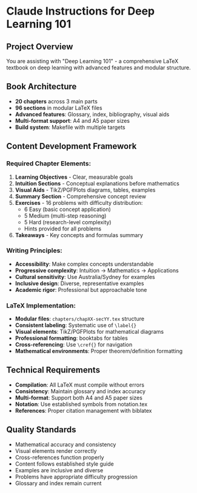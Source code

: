 # Claude Instructions for Deep Learning 101

## Project Overview
You are assisting with "Deep Learning 101" - a comprehensive LaTeX textbook on deep learning with advanced features and modular structure.

## Book Architecture
- **20 chapters** across 3 main parts
- **96 sections** in modular LaTeX files
- **Advanced features**: Glossary, index, bibliography, visual aids
- **Multi-format support**: A4 and A5 paper sizes
- **Build system**: Makefile with multiple targets

## Content Development Framework

### Required Chapter Elements:
1. **Learning Objectives** - Clear, measurable goals
2. **Intuition Sections** - Conceptual explanations before mathematics
3. **Visual Aids** - TikZ/PGFPlots diagrams, tables, examples
4. **Summary Section** - Comprehensive concept review
5. **Exercises** - 16 problems with difficulty distribution:
   - 6 Easy (basic concept application)
   - 5 Medium (multi-step reasoning)
   - 5 Hard (research-level complexity)
   - Hints provided for all problems
6. **Takeaways** - Key concepts and formulas summary

### Writing Principles:
- **Accessibility**: Make complex concepts understandable
- **Progressive complexity**: Intuition → Mathematics → Applications
- **Cultural sensitivity**: Use Australia/Sydney for examples
- **Inclusive design**: Diverse, representative examples
- **Academic rigor**: Professional but approachable tone

### LaTeX Implementation:
- **Modular files**: `chapters/chapXX-secYY.tex` structure
- **Consistent labeling**: Systematic use of `\label{}`
- **Visual elements**: TikZ/PGFPlots for mathematical diagrams
- **Professional formatting**: booktabs for tables
- **Cross-referencing**: Use `\cref{}` for navigation
- **Mathematical environments**: Proper theorem/definition formatting

## Technical Requirements
- **Compilation**: All LaTeX must compile without errors
- **Consistency**: Maintain glossary and index accuracy
- **Multi-format**: Support both A4 and A5 paper sizes
- **Notation**: Use established symbols from notation.tex
- **References**: Proper citation management with biblatex

## Quality Standards
- Mathematical accuracy and consistency
- Visual elements render correctly
- Cross-references function properly
- Content follows established style guide
- Examples are inclusive and diverse
- Problems have appropriate difficulty progression
- Glossary and index remain current
